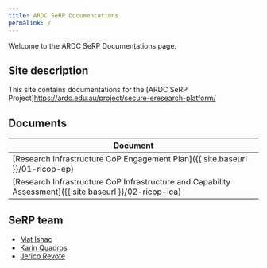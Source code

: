 ```yaml
---
title: ARDC SeRP Documentations
permalink: /
---
```


Welcome to the ARDC SeRP Documentations page.

## Site description

This site contains documentations for the [ARDC SeRP Project]https://ardc.edu.au/project/secure-eresearch-platform/

## Documents

| Document |
| --- |
| [Research Infrastructure CoP Engagement Plan]({{ site.baseurl }}/01-ricop-ep) |
| [Research Infrastructure CoP Infrastructure and Capability Assessment]({{ site.baseurl }}/02-ricop-ica) |

## SeRP team

* [Mat Ishac](https://www.monash.edu/researchinfrastructure/helix/about/helix-team)
* [Karin Quadros](https://www.monash.edu/researchinfrastructure/helix/about/helix-team)
* [Jerico Revote](https://research.monash.edu/en/persons/jerico-revote)

